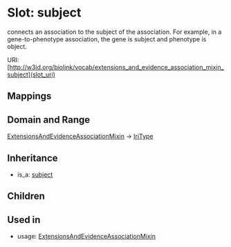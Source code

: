 # Slot: subject


connects an association to the subject of the association. For example, in a gene-to-phenotype association, the gene is subject and phenotype is object.

URI: [http://w3id.org/biolink/vocab/extensions_and_evidence_association_mixin_subject](slot_uri)
## Mappings

## Domain and Range

[ExtensionsAndEvidenceAssociationMixin](ExtensionsAndEvidenceAssociationMixin.md) -> [IriType](IriType.md)
## Inheritance

 *  is_a: [subject](subject.md)
## Children

## Used in

 *  usage: [ExtensionsAndEvidenceAssociationMixin](ExtensionsAndEvidenceAssociationMixin.md)
